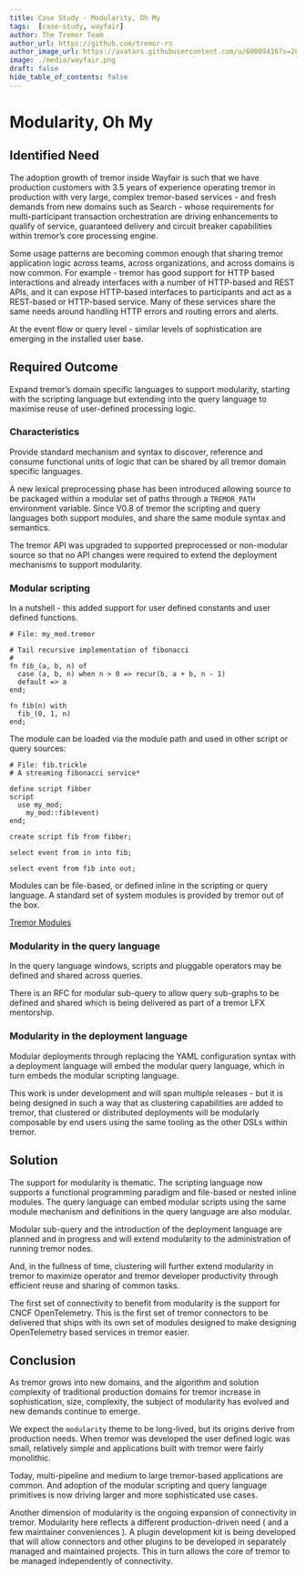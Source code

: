 ```yaml
---
title: Case Study - Modularity, Oh My
tags:  [case-study, wayfair]
author: The Tremor Team
author_url: https://github.com/tremor-rs
author_image_url: https://avatars.githubusercontent.com/u/60009416?s=200&v=4
image: ./media/wayfair.png
draft: false
hide_table_of_contents: false
---
```


# Modularity, Oh My

## Identified Need

The adoption growth of tremor inside Wayfair is such that we have
production customers with 3.5 years of experience operating tremor in
production with very large, complex tremor-based services - and fresh
demands from new domains such as Search - whose requirements for
multi-participant transaction orchestration are driving enhancements to
qualify of service, guaranteed delivery and circuit breaker capabilities
within tremor’s core processing engine.

Some usage patterns are becoming common enough that sharing tremor
application logic across teams, across organizations, and across domains
is now common. For example - tremor has good support for HTTP based
interactions and already interfaces with a number of HTTP-based and REST
APIs, and it can expose HTTP-based interfaces to participants and act as
a REST-based or HTTP-based service. Many of these services share the
same needs around handling HTTP errors and routing errors and alerts.

At the event flow or query level - similar levels of sophistication are
emerging in the installed user base.

## Required Outcome

Expand tremor’s domain specific languages to support modularity,
starting with the scripting language but extending into the query
language to maximise reuse of user-defined processing logic.

### Characteristics

Provide standard mechanism and syntax to discover, reference and consume
functional units of logic that can be shared by all tremor domain
specific languages.

A new lexical preprocessing phase has been introduced allowing source to
be packaged within a modular set of paths through a `TREMOR_PATH` environment
variable. Since V0.8 of tremor the scripting and query languages both
support modules, and share the same module syntax and semantics.

The tremor API was upgraded to supported preprocessed or non-modular
source so that no API changes were required to extend the deployment
mechanisms to support modularity.

### Modular scripting

In a nutshell - this added support for user defined constants and user
defined functions.

```tremor
# File: my_mod.tremor

# Tail recursive implementation of fibonacci
#
fn fib_(a, b, n) of
  case (a, b, n) when n > 0 => recur(b, a + b, n - 1)
  default => a
end;

fn fib(n) with
  fib_(0, 1, n)
end;
```

The module can be loaded via the module path and used in other script or query sources:  

```trickle   
# File: fib.trickle  
# A streaming fibonacci service*

define script fibber
script
  use my_mod;
    my_mod::fib(event)
end;

create script fib from fibber;

select event from in into fib;

select event from fib into out;
```

Modules can be file-based, or defined inline in the scripting or query
language. A standard set of system modules is provided by tremor out of the box.

[Tremor Modules](https://www.tremor.rs/docs/tremor-script/modules)  
  
### Modularity in the query language

In the query language windows, scripts and pluggable operators may be
defined and shared across queries.

There is an RFC for modular sub-query to allow query sub-graphs to be
defined and shared which is being delivered as part of a tremor LFX
mentorship.
  
### Modularity in the deployment language
  
Modular deployments through replacing the YAML configuration syntax with
a deployment language will embed the modular query language, which in turn
embeds the modular scripting language.  
  
This work is under development and will span multiple releases - but it
is being designed in such a way that as clustering capabilities are added to tremor, that
clustered or  distributed deployments will be modularly composable by end users using
the same  tooling as the other DSLs within tremor.

## Solution

The support for modularity is thematic. The scripting language now
supports a functional programming paradigm and file-based or nested
inline modules. The query language can embed modular scripts using the
same module mechanism and definitions in the query language are also
modular.

Modular sub-query and the introduction of the deployment language are
planned and in progress and will extend modularity to the administration
of running tremor nodes.

And, in the fullness of time, clustering will further extend modularity
in tremor to maximize operator and tremor developer productivity through
efficient reuse and sharing of common tasks.

The first set of connectivity to benefit from modularity is the support
for CNCF OpenTelemetry. This is the first set of tremor connectors to be
delivered that ships with its own set of modules designed to make
designing OpenTelemetry based services in tremor easier.

## Conclusion

As tremor grows into new domains, and the algorithm and solution
complexity of traditional production domains for tremor increase in
sophistication, size, complexity, the subject of modularity has evolved
and new demands continue to emerge.  
  
We expect the `modularity` theme to be long-lived, but its origins
derive from production needs. When tremor was developed the user defined
logic was small, relatively simple and applications built with tremor
were fairly monolithic.  
  
Today, multi-pipeline and medium to large tremor-based applications are
common. And adoption of the modular scripting and query language
primitives is now driving larger and more sophisticated use cases.

Another dimension of modularity is the ongoing expansion of connectivity
in tremor. Modularity here reflects a different production-driven need (
and a few maintainer conveniences ). A plugin development kit is being
developed that will allow connectors and other plugins to be developed
in separately managed and maintained projects. This in turn allows the
core of tremor to be managed independently of connectivity.
